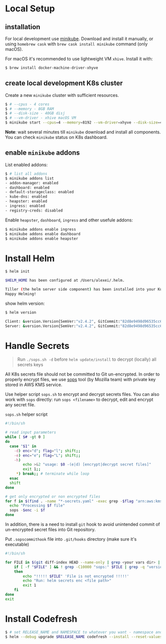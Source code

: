 # Local Setup

## installation

For local development use [minikube](https://github.com/kubernetes/minikube). 
Download and install it manually, or using `homebrew cask` with `brew cask install minikube` command (only macOS).

For macOS it's recommended to use lightweight VM `xhive`.
Install it with:
```sh
$ brew install docker-machine-driver-xhyve
```

## create local development K8s cluster

Create a new `minikube` cluster with sufficient resources.

```sh
$ # --cpus - 4 cores
$ # --memory - 8GB RAM
$ # --disk-size - 40GB disj
$ # --vm-driver - xhive macOS VM  
$ minikube start --cpus=4 --memory=8192 --vm-driver=xhyve --disk-size=40g
```

**Note**: wait several minutes till `minikube` download and install all components. You can check `minikube` status on K8s dashboard.

## enable `minikube` addons

List enabled addons:

```sh
$ # list all addons
$ minikube addons list
- addon-manager: enabled
- dashboard: enabled
- default-storageclass: enabled
- kube-dns: enabled
- heapster: enabled
- ingress: enabled
- registry-creds: disabled
```

Enable `heapster`, `dashboard`, `ingressּּּּ` and other usefule addons:

```sh
$ minikube addons enable ingress
$ minikube addons enable dashboard
$ minikube addons enable heapster
```

# Install Helm

```sh
$ helm init

$HELM_HOME has been configured at /Users/alexei/.helm.

Tiller (the helm server side component) has been installed into your Kubernetes Cluster.
Happy Helming!
```

show helm version:

```sh
$ helm version

Client: &version.Version{SemVer:"v2.4.2", GitCommit:"82d8e9498d96535cc6787a6a9194a76161d29b4c", GitTreeState:"clean"}
Server: &version.Version{SemVer:"v2.4.2", GitCommit:"82d8e9498d96535cc6787a6a9194a76161d29b4c", GitTreeState:"clean"}
```

# Handle Secrets

> Run `./sops.sh -d` before `helm update/install` to decrypt (locally) all secrets keys

All K8s secrets file should not be committed to Git un-encrypted. In order to properly encrypt files, we use [sops](https://github.com/mozilla/sops) tool (by Mozilla team) with private key stored in AWS KMS service.

Use helper script `sops.sh` to encrypt and decrypt secrets files. You can also work with `sops` directly: run `sops <filename>` to decrypt, edit and encrypt any secret file.

`sops.sh` helper script

```sh
#!/bin/sh

# read input parameters
while [ $# -gt 0 ]
do
  case "$1" in
    -d) enc="d"; flag="l"; shift;;
    -e) enc="e"; flag="L"; shift;;
    -h)
        echo >&2 "usage: $0 -(e|d) [encrypt|decrypt secret files]"
        exit 1;;
     *) break;; # terminate while loop
  esac
  shift
done

# get only encrypted or non encrypted files
for f in $(find . -name "*-secrets.yaml" -exec grep -$flag "arn:aws:kms:" {} +); do 
  echo "Processing $f file"
  sops -$enc -i $f
done
```

In addition, there is a need to install `git` hook to avoid unintended commit of un-encrypted secret files into Git repository.

Put `.sopscommithook` file into `.git/hooks` directory (make sure it's executable)

```sh
#!/bin/sh

for FILE in $(git diff-index HEAD --name-only | grep <your vars dir> | grep "secrets.y"); do
    if [ -f "$FILE" ] && ! grep -C10000 "sops:" $FILE | grep -q "version:"; then
    then
        echo "!!!!! $FILE" 'File is not encrypted !!!!!'
        echo "Run: helm secrets enc <file path>"
        exit 1
    fi
done
exit

```

# Install Codefresh

```sh
$ # set RELEASE_NAME and NAMESPACE to whatever you want - namespace and Helm release will be created/updated
$ helm --debug upgrade $RELEASE_NAME codefresh --install --reset-values --namespace $NAMESPACE
```